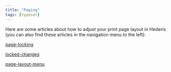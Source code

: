 ```yaml
---
title: "Paging"
tags: [typeset]
---
```

 
<html><body><section data-type="chapter" class="hsecchapter" data-hederis-type="hsecchapter" id="intro-paging" data-pi-attrs="id: intro-paging; data-tags: typeset;" role="doc-chapter" data-tags="typeset" data-author-name=" " data-book-title=" " title="Paging"><p class="hblkp" data-hederis-type="hblkp" id="pQFAn7pDg">Here are some articles about how to adjust your print page layout in Hederis (you can also find these articles in the navigation menu to the left): </p><p class="hblkp" data-hederis-type="hblkp" id="pEbBt53PT"><a href="{% link _docs/page-locking.md %}" class="hspana" data-hederis-type="hspana" id="pbYPwLcuY">page-locking</a></p><p class="hblkp" data-hederis-type="hblkp" id="pMEoxA5F4"><a href="{% link _docs/locked-changes.md %}" class="hspana" data-hederis-type="hspana" id="pYAuLeucx">locked-changes</a></p><p class="hblkp" data-hederis-type="hblkp" id="pQpYkuT7h"><a href="{% link _docs/page-layout-menu.md %}" class="hspana" data-hederis-type="hspana" id="pgYJCgbw0">page-layout-menu</a></p></section></body></html>
